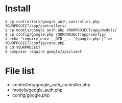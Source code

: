 # Install

```
$ cp controllers/google_auth_controller.php YOURPROJECT/app/controllers/
$ cp models/google_auth.php YOURPROJECT/app/models/
$ cp config/google.php YOURPROJECT/app/config/
$ echo "require_once __DIR__ . '/google.php';" >> YOURPROJECT/config/core.php
$ cd YOURPROJECT
$ composer require google/apiclient
```

# File list

- controllers/google_auth_controller.php
- models/google_auth.php
- config/google.php

